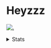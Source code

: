 # Heyzzz  

[![.](https://skillicons.dev/icons?i=js,ts,nextjs,nestjs,mongodb)](https://skillicons.dev)  

<details>
<summary>Stats</summary
<!--START_SECTION:waka-->

```txt
TypeScript    13 hrs 52 mins  ███████████████████▒░░░░░   76.72 %
JSON          2 hrs 18 mins   ███▒░░░░░░░░░░░░░░░░░░░░░   12.76 %
Rust          1 hr 8 mins     █▓░░░░░░░░░░░░░░░░░░░░░░░   06.27 %
JavaScript    37 mins         █░░░░░░░░░░░░░░░░░░░░░░░░   03.46 %
TOML          6 mins          ░░░░░░░░░░░░░░░░░░░░░░░░░   00.56 %
```

<!--END_SECTION:waka-->
</details>
